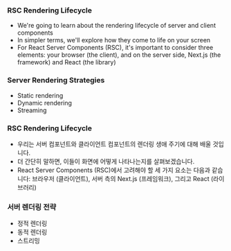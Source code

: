 ### RSC Rendering Lifecycle

- We're going to learn about the rendering lifecycle of server and client components
- In simpler terms, we'll explore how they come to life on your screen
- For React Server Components (RSC), it's important to consider three elements: your browser (the client), and on the server side, Next.js (the framework) and React (the library)

### Server Rendering Strategies

- Static rendering
- Dynamic rendering
- Streaming

### RSC Rendering Lifecycle

- 우리는 서버 컴포넌트와 클라이언트 컴포넌트의 렌더링 생애 주기에 대해 배울 것입니다.
- 더 간단히 말하면, 이들이 화면에 어떻게 나타나는지를 살펴보겠습니다.
- React Server Components (RSC)에서 고려해야 할 세 가지 요소는 다음과 같습니다: 브라우저 (클라이언트), 서버 측의 Next.js (프레임워크), 그리고 React (라이브러리)

### 서버 렌더링 전략

- 정적 렌더링
- 동적 렌더링
- 스트리밍
